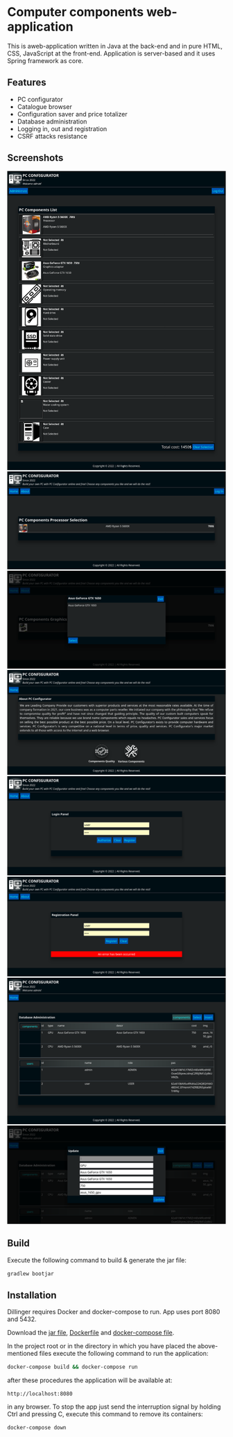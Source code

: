 # Computer components web-application

This is aweb-application written in Java at the back-end and in pure
HTML, CSS, JavaScript at the front-end. Application is server-based 
and it uses Spring framework as core.

## Features

- PC configurator
- Catalogue browser
- Configuration saver and price totalizer
- Database administration
- Logging in, out and registration
- CSRF attacks resistance

## Screenshots

![Main page](screens/a.png "Main page")
![Browse page](screens/b.png "Browse page")
![Browse page window](screens/c.png "Browse page window")
![About page](screens/d.png "About page")
![Log in page](screens/e.png "Log in page")
![Registration page displaying an error](screens/f.png "Registration page displaying an error")
![Administration page](screens/g.png "Administration page")
![Administration page displaying the update dialog](screens/h.png "Administration page displaying the update dialog")

## Build
Execute the following command to build & generate the jar file:
```sh
gradlew bootjar
```

## Installation

Dillinger requires Docker and docker-compose to run.
App uses port 8080 and 5432.

Download the [jar file](https://github.com/vadniks/ComputerComponentsWebApp/blob/master/cursov_templates-0.0.1-SNAPSHOT.jar), [Dockerfile](https://github.com/vadniks/ComputerComponentsWebApp/blob/master/Dockerfile) and [docker-compose file](https://github.com/vadniks/ComputerComponentsWebApp/blob/master/docker-compose.yml).

In the project root or in the directory in which 
you have placed the above-mentioned files execute 
the following command to run the application:
```sh
docker-compose build && docker-compose run
```
after these procedures the application will be available at:
```
http://localhost:8080
```
in any browser.
To stop the app just send the interruption signal by 
holding Ctrl and pressing C, execute this command to
remove its containers:
```sh
docker-compose down
```

